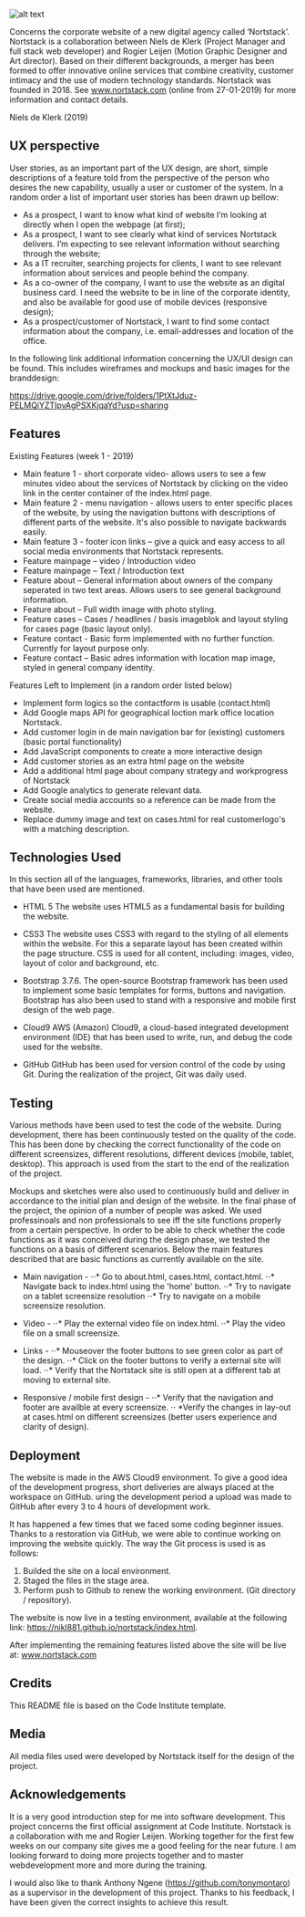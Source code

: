 ![alt text](https://nikl881.github.io/nortstack/images/artboard_full.png "Logo Full 1")

Concerns the corporate website of a new digital agency called  ‘Nortstack’. Nortstack is a collaboration between Niels de Klerk (Project Manager and full stack web developer) and Rogier Leijen (Motion Graphic Designer and Art director). 
Based on their different backgrounds, a merger has been formed to offer innovative online services that combine creativity, customer intimacy and the use of modern technology standards. 
Nortstack was founded in 2018. See www.nortstack.com (online from 27-01-2019) for more information and contact details. 

Niels de Klerk (2019) 

## UX perspective 

User stories, as an important part of the UX design, are short, simple descriptions of a feature told from the perspective of the person who desires the new capability, 
usually a user or customer of the system. In a random order a list of important user stories has been drawn up bellow: 

*	As a prospect, I want to know what kind of website I’m looking at directly when I open the webpage (at first); 
*	As a prospect, I want to see clearly what kind of services Nortstack delivers. I’m expecting to see relevant information without searching through the website; 
*	As a IT recruiter, searching projects for clients, I want to see relevant information about services and people behind the company. 
*	As a co-owner of the company, I want to use the website as an digital business card. I need the website to be in line of the corporate identity, and also be available for good use of mobile devices (responsive design); 
*	As a prospect/customer of Nortstack, I want to find some contact information about the company, i.e. email-addresses and location of the office.  

In the following link additional information concerning the UX/UI design can be found. This includes wireframes and mockups and basic images for the branddesign: 

https://drive.google.com/drive/folders/1PtXtJduz-PELMQiYZTIpvAgPSXKjqaYd?usp=sharing

## Features

Existing Features (week 1 - 2019) 

*	Main feature 1 -  short corporate video- allows users to see a few minutes video about the services of Nortstack by clicking on the video link in the center container of the index.html page. 
*	Main feature 2 - menu navigation - allows users to enter specific places of the website, by using the navigation buttons with descriptions of different parts of the website. It's also possible to navigate backwards easily.
*	Main feature 3 - footer icon links – give a quick and easy access to all social media environments that Nortstack represents. 
*	Feature mainpage – video / Introduction video  
*	Feature mainpage – Text / Introduction text 
*	Feature about – General information about owners of the company seperated in two text areas. Allows users to see general  background information. 
*	Feature about – Full width image with photo styling. 
*	Feature cases –  Cases / headlines / basis imageblok and layout styling for cases page (basic layout only). 
*	Feature contact - Basic form implemented with no further function. Currently for layout purpose only. 
*	Feature contact – Basic adres information with location map image, styled in general company identity. 

Features Left to Implement (in a random order listed below)

*	Implement form logics so the contactform is usable (contact.html)
*	Add Google maps API for geographical loction mark office location Nortstack.
*	Add customer login in de main navigation bar for (existing) customers (basic portal functionality) 
*	Add JavaScript components to create a more interactive design 
*	Add customer stories as an extra html page on the website 
*	Add a additional html page about company strategy and workprogress of Nortstack
*	Add Google analytics to generate relevant data. 
* Create social media accounts so a reference can be made from the website. 
* Replace dummy image and text on cases.html for real customerlogo's with a matching description.  

## Technologies Used

In this section all of the languages, frameworks, libraries, and other tools that have been used are mentioned. 

*	HTML 5
The website uses HTML5 as a fundamental basis for building the website.

*	CSS3
The website uses CSS3 with regard to the styling of all elements within the website. For this a separate layout has been created within the page structure. CSS is used for all content, including: images, video, layout of color and background, etc.

*	Bootstrap 3.7.6.
The open-source Bootstrap framework has been used to implement some basic templates for forms, buttons and navigation. Bootstrap has also been used to stand with a responsive and mobile first design of the web page.

*	Cloud9
AWS (Amazon) Cloud9, a cloud-based integrated development environment (IDE) that has been used to write, run, and debug the code used for the website. 

*	GitHub
GitHub has been used for version control of the code by using Git. During the realization of the project, Git was daily used.

## Testing

Various methods have been used to test the code of the website. During development,
there has been continuously tested on the quality of the code. This has been done by checking the correct functionality of the code on different screensizes, different resolutions,
different devices (mobile, tablet, desktop). This approach is used from the start to the end of the realization of the project.

Mockups and sketches were also used to continuously build and deliver in accordance to the initial plan and design of the website.
In the final phase of the project, the opinion of a number of people was asked. We used professinoals and non professionals to see iff the site functions properly from a certain perspective. 
In order to be able to check whether the code functions as it was conceived during the design phase, we tested the functions on a basis of different scenarios.
Below the main features described that are basic functions as currently available on the site.

* Main navigation - 
  ⋅⋅* Go to about.html, cases.html, contact.html. 
  ⋅⋅* Navigate back to index.html using the 'home' button.
  ⋅⋅* Try to navigate on a tablet screensize resolution
  ⋅⋅* Try to navigate on a mobile screensize resolution. 
  
* Video - 
  ⋅⋅* Play the external video file on index.html. 
  ⋅⋅* Play the video file on a small screensize. 
 
* Links - 
  ⋅⋅* Mouseover the footer buttons to see green color as part of the design.
  ⋅⋅* Click on the footer buttons to verify a external site will load.
  ⋅⋅* Verify that the Nortstack site is still open at a different tab at moving to external site. 

* Responsive / mobile first design - 
   ⋅⋅* Verify that the navigation and footer are availble at every screensize.
   ⋅⋅ *Verify the changes in lay-out at cases.html on different screensizes (better users experience and clarity of design).

## Deployment

The website is made in the AWS Cloud9 environment. To give a good idea of the development progress, short deliveries are always placed at the workspace on GitHub. 
uring the development period a upload was made to GitHub after every 3 to 4 hours of development work.

It has happened a few times that we faced some coding beginner issues. Thanks to a restoration via GitHub, we were able to continue working on improving the website quickly. 
The way the Git process is used is as follows:

1. Builded the site on a local environment.
2. Staged the files in the stage area.
3. Perform push to Github to renew the working environment. (Git directory / repository).

The website is now live in a testing environment, available at the following link: https://nikl881.github.io/nortstack/index.html. 

After implementing the remaining features listed above the site will be live at: www.nortstack.com


## Credits

This README file is based on the Code Institute template.

## Media

All media files used were developed by Nortstack itself for the design of the project. 

## Acknowledgements

It is a very good introduction step for me into software development. 
This project concerns the first official assignment at Code Institute. 
Nortstack is a collaboration with me and Rogier Leijen. 
Working together for the first few weeks on our company site gives me a good feeling for the near future. 
I am looking forward to doing more projects together and to master webdevelopment more and more during the training. 

I would also like to thank Anthony Ngene (https://github.com/tonymontaro) as a supervisor in the development of this project. 
Thanks to his feedback, I have been given the correct insights to achieve this result.
